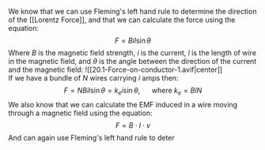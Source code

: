 We know that we can use Fleming's left hand rule to determine the direction of the [[Lorentz Force]], and that we can calculate the force using the equation:
$$F=Bil\sin\theta$$
Where $B$ is the magnetic field strength, $i$ is the current, $l$ is the length of wire in the magnetic field, and $\theta$ is the angle between the direction of the current and the magnetic field:
![[20.1-Force-on-conductor-1.avif|center]]
\
If we have a bundle of $N$ wires carrying $i$ amps then:
$$F=NBil\sin\theta=k_ei\sin\theta,~~~~~~\text{where } k_{e}=BlN $$
We also know that we can calculate the EMF induced in a wire moving through a magnetic field using the equation:
$$F=B\cdot l\cdot v$$
And can again use Fleming's left hand rule to deter